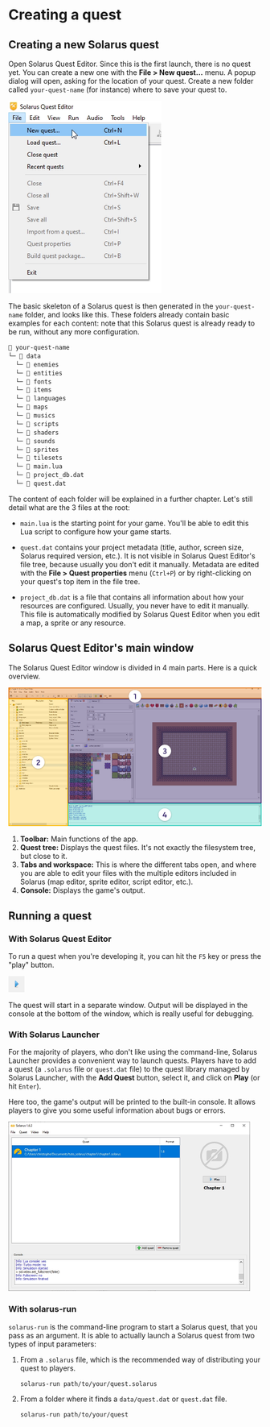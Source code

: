 # Creating a quest

## Creating a new Solarus quest

Open Solarus Quest Editor. Since this is the first launch, there is no quest yet. You can create a new one with the **File > New quest...** menu. A popup dialog will open, asking for the location of your quest. Create a new folder called `your-quest-name` (for instance) where to save your quest to.

![File menu](images/creating-a-quest/menu-file-new-quest.png)

The basic skeleton of a Solarus quest is then generated in the `your-quest-name` folder, and looks like this. These folders already contain basic examples for each content: note that this Solarus quest is already ready to be run, without any more configuration.

```txt
📂 your-quest-name
└─ 📂 data
  └─ 📂 enemies
  └─ 📂 entities
  └─ 📂 fonts
  └─ 📂 items
  └─ 📂 languages
  └─ 📂 maps
  └─ 📂 musics
  └─ 📂 scripts
  └─ 📂 shaders
  └─ 📂 sounds
  └─ 📂 sprites
  └─ 📂 tilesets
  └─ 📄 main.lua
  └─ 📄 project_db.dat
  └─ 📄 quest.dat
```

The content of each folder will be explained in a further chapter. Let's still detail what are the 3 files at the root:

- `main.lua` is the starting point for your game. You'll be able to edit this Lua script to configure how your game starts.

- `quest.dat` contains your project metadata (title, author, screen size, Solarus required version, etc.). It is not visible in Solarus Quest Editor's file tree, because usually you don't edit it manually. Metadata are edited with the **File > Quest properties** menu (`Ctrl+P`) or by right-clicking on your quest's top item in the file tree.

- `project_db.dat` is a file that contains all information about how your resources are configured. Usually, you never have to edit it manually. This file is automatically modified by Solarus Quest Editor when you edit a map, a sprite or any resource.

## Solarus Quest Editor's main window

The Solarus Quest Editor window is divided in 4 main parts. Here is a quick overview.

![Solarus Quest Editor UI](images/creating-a-quest/solarus-quest-editor.png)

1. **Toolbar:** Main functions of the app.
2. **Quest tree:** Displays the quest files. It's not exactly the filesystem tree, but close to it.
3. **Tabs and workspace:** This is where the different tabs open, and where you are able to edit your files with the multiple editors included in Solarus (map editor, sprite editor, script editor, etc.).
4. **Console:** Displays the game's output.

## Running a quest

### With Solarus Quest Editor

To run a quest when you're developing it, you can hit the `F5` key or press the "play" button.

![Button to run a quest](images/creating-a-quest/button-run-quest.png)

The quest will start in a separate window. Output will be displayed in the console at the bottom of the window, which is really useful for debugging.

### With Solarus Launcher

For the majority of players, who don't like using the command-line, Solarus Launcher provides a convenient way to launch quests. Players have to add a quest (a `.solarus` file or `quest.dat` file) to the quest library managed by Solarus Launcher, with the **Add Quest** button, select it, and click on **Play** (or hit `Enter`).

Here too, the game's output will be printed to the built-in console. It allows players to give you some useful information about bugs or errors.

![Solarus Launcher](images/creating-a-quest/solarus-launcher.png)

### With solarus-run

`solarus-run` is the command-line program to start a Solarus quest, that you pass as an argument. It is able to actually launch a Solarus quest from two types of input parameters:

1. From a `.solarus` file, which is the recommended way of distributing your quest to players.

      ```bash
      solarus-run path/to/your/quest.solarus
      ```

2. From a folder where it finds a `data/quest.dat` or `quest.dat` file.

      ```bash
      solarus-run path/to/your/quest
      ```
